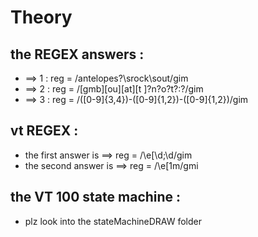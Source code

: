 
# Theory 



##  the REGEX  answers : 
* ==> 1 : reg =  /antelopes?\srock\sout/gim
* ==> 2 : reg =  /[gmb][ou][at][t ]?n?o?t?:?/gim
* ==> 3 : reg =  /([0-9]{3,4})-([0-9]{1,2})-([0-9]{1,2})/gim

## vt REGEX :
*  the  first answer is  ==>   reg = /\e[\d;\d/gim
*  the second  answer is ==>  reg = /\e[1m/gmi


## the  VT 100 state machine :
* plz look into  the stateMachineDRAW folder



